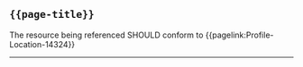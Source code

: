 ## `{{page-title}}`

The resource being referenced SHOULD conform to {{pagelink:Profile-Location-14324}}

---

